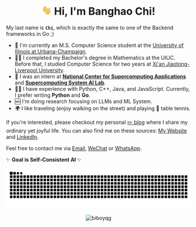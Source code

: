 <h1 align="center"><img src="assets/hi.gif" height="26" alt="wave"/> Hi, I'm Banghao Chi!</h1>

My last name is **`Chi`**, which is exactly the same to one of the Backend frameworks in Go ;)

- 🏫 I'm currently an M.S. Computer Science student at the [University of Illinois at Urbana-Champaign](https://illinois.edu/).
- 👨‍🎓 I completed my Bachelor's degree in Mathematics at the UIUC. Before that, I studied Computer Science for two years at [Xi'an Jiaotong-Liverpool University](https://www.xjtlu.edu.cn/en).
- 💼 I was an intern at **[National Center for Supercomputing Applications]([https://www.linkedin.com/company/pwc-ac-shanghai/](https://www.ncsa.illinois.edu/))** and **[Supercomputing System AI Lab](https://supercomputing-system-ai-lab.github.io/)**.
- 👨‍💻 I have experience with Python, C++, Java, and JavaScript. Currently, I prefer writing **Python** and **Go**.
- 🆕 I'm doing research focusing on LLMs and ML System.
- 🌍 I like traveling (enjoy walking on the street) and playing 🏓 table tennis.

If you're interested, please checkout my personal [✏️ blog](https://banghao.live) where I share my ordinary yet joyful life. You can also find me on these sources: [My Website](https://biboyqg.github.io/) and [LinkedIn](https://www.linkedin.com/in/banghao-chi-550737276/).

Feel free to contact me via <a href="mailto:banghao2@illinois.edu">Email</a>, [WeChat](id:banghao1023) or [WhatsApp](+12173286124).

✨ **Goal is Self-Consistent AI** ✨

<!--START_SECTION:waka-->
<!--END_SECTION:waka-->

<picture>
  <source media="(prefers-color-scheme: dark)" srcset="https://raw.githubusercontent.com/BiboyQG/BiboyQG/output/github-contribution-grid-snake-dark.svg">
  <source media="(prefers-color-scheme: light)" srcset="https://raw.githubusercontent.com/BiboyQG/BiboyQG/output/github-contribution-grid-snake.svg">
  <img alt="github contribution grid snake animation" src="https://raw.githubusercontent.com/BiboyQG/BiboyQG/output/github-contribution-grid-snake.svg">
</picture>

<br>

<p align="center"><img src="https://komarev.com/ghpvc/?username=biboyqg&label=Profile%20views&color=0e75b6&style=flat" alt="biboyqg" /> </p>

</div>
